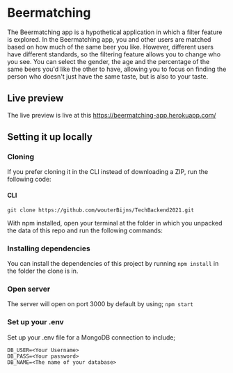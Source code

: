 # Beermatching
The Beermatching app is a hypothetical application in which a filter feature is explored.
In the Beermatching app, you and other users are matched based on how much of the same beer you like.
However, different users have different standards, so the filtering feature allows you to change who you see.
You can select the gender, the age and the percentage of the same beers you'd like the other to have, allowing you to focus on finding the person who doesn't just have the same taste, but is also to your taste.

## Live preview
The live preview is live at this https://beermatching-app.herokuapp.com/

## Setting it up locally
### Cloning
If you prefer cloning it in the CLI instead of downloading a ZIP, run the following code:
#### CLI
```` git clone https://github.com/wouterBijns/TechBackend2021.git ````

With npm installed, open your terminal at the folder in which you unpacked the data of this repo and run the following commands:
### Installing dependencies
You can install the dependencies of this project by running
```` npm install ```` in the folder the clone is in.
### Open server 
The server will open on port 3000 by default by using; 
```` npm start ````

### Set up your .env 
Set up your .env file for a MongoDB connection to include;
```` 
DB_USER=<Your Username>
DB_PASS=<Your password>
DB_NAME=<The name of your database> 
````
